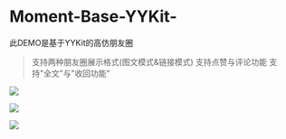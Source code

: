 # Moment-Base-YYKit-

此DEMO是基于YYKit的高仿朋友圈

>支持两种朋友圈展示格式(图文模式&链接模式)
>支持点赞与评论功能
>支持"全文"与"收回功能"

![](https://github.com/andy123234/Moment-Base-YYKit-/raw/master/ScreenShot/1.png)

![](https://github.com/andy123234/Moment-Base-YYKit-/raw/master/ScreenShot/2.png)

![](https://github.com/andy123234/Moment-Base-YYKit-/raw/master/ScreenShot/3.png)
